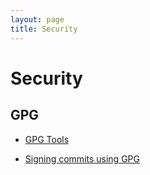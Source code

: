 ```yaml
---
layout: page
title: Security
---
```


# Security

## GPG

- [GPG Tools](https://gpgtools.org)

- [Signing commits using GPG](https://help.github.com/articles/signing-commits-using-gpg/)
